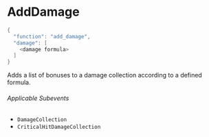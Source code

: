 # AddDamage

```c#
{
  "function": "add_damage",
  "damage": [
    <damage formula>
  ]
}
```

Adds a list of bonuses to a damage collection according to a defined formula.

###### Applicable Subevents
- `DamageCollection`
- `CriticalHitDamageCollection`